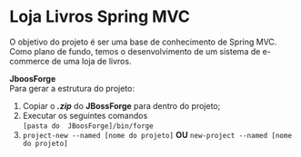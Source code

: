 # Loja Livros Spring MVC

O objetivo do projeto é ser uma base de conhecimento de Spring MVC. Como plano de fundo, temos o desenvolvimento
de um sistema de e-commerce de uma loja de livros.

**JboosForge**<br>
Para gerar a estrutura do projeto:
   1. Copiar o _**.zip**_ do **JBossForge** para dentro do projeto;
   2. Executar os seguintes comandos <br>
   `[pasta do  JBoosForge]/bin/forge`
   3. `project-new --named [nome do projeto]` **OU** `new-project --named [nome do projeto]`